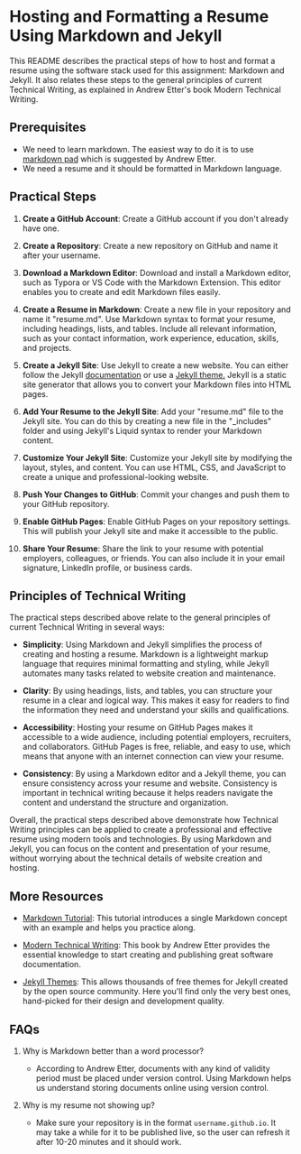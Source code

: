 # Hosting and Formatting a Resume Using Markdown and Jekyll

This README describes the practical steps of how to host and format a resume using the software stack used for this assignment: Markdown and Jekyll. It also relates these steps to the general principles of current Technical Writing, as explained in Andrew Etter's book Modern Technical Writing.

## Prerequisites
- We need to learn markdown. The easiest way to do it is to use [markdown pad](http://www.markdownpad.com/) which is suggested by Andrew Etter.
- We need a resume and it should be formatted in Markdown language.

## Practical Steps

1. **Create a GitHub Account**: Create a GitHub account if you don't already have one.


2. **Create a Repository**: Create a new repository on GitHub and name it after your username.

3. **Download a Markdown Editor**: Download and install a Markdown editor, such as Typora or VS Code with the Markdown Extension. This editor enables you to create and edit Markdown files easily.

4. **Create a Resume in Markdown**: Create a new file in your repository and name it "resume.md". Use Markdown syntax to format your resume, including headings, lists, and tables. Include all relevant information, such as your contact information, work experience, education, skills, and projects.

5. **Create a Jekyll Site**: Use Jekyll to create a new website. You can either follow the Jekyll [documentation](https://jekyllrb.com/docs/) or use a [Jekyll theme.](https://jekyllthemes.io/github-pages-themes) Jekyll is a static site generator that allows you to convert your Markdown files into HTML pages.

6. **Add Your Resume to the Jekyll Site**: Add your "resume.md" file to the Jekyll site. You can do this by creating a new file in the "_includes" folder and using Jekyll's Liquid syntax to render your Markdown content.

7. **Customize Your Jekyll Site**: Customize your Jekyll site by modifying the layout, styles, and content. You can use HTML, CSS, and JavaScript to create a unique and professional-looking website.

8. **Push Your Changes to GitHub**: Commit your changes and push them to your GitHub repository.

9. **Enable GitHub Pages**: Enable GitHub Pages on your repository settings. This will publish your Jekyll site and make it accessible to the public.

10. **Share Your Resume**: Share the link to your resume with potential employers, colleagues, or friends. You can also include it in your email signature, LinkedIn profile, or business cards.

## Principles of Technical Writing

The practical steps described above relate to the general principles of current Technical Writing in several ways:

- **Simplicity**: Using Markdown and Jekyll simplifies the process of creating and hosting a resume. Markdown is a lightweight markup language that requires minimal formatting and styling, while Jekyll automates many tasks related to website creation and maintenance.

- **Clarity**: By using headings, lists, and tables, you can structure your resume in a clear and logical way. This makes it easy for readers to find the information they need and understand your skills and qualifications.

- **Accessibility**: Hosting your resume on GitHub Pages makes it accessible to a wide audience, including potential employers, recruiters, and collaborators. GitHub Pages is free, reliable, and easy to use, which means that anyone with an internet connection can view your resume.

- **Consistency**: By using a Markdown editor and a Jekyll theme, you can ensure consistency across your resume and website. Consistency is important in technical writing because it helps readers navigate the content and understand the structure and organization.

Overall, the practical steps described above demonstrate how Technical Writing principles can be applied to create a professional and effective resume using modern tools and technologies. By using Markdown and Jekyll, you can focus on the content and presentation of your resume, without worrying about the technical details of website creation and hosting.

## More Resources

- [Markdown Tutorial](https://www.markdowntutorial.com/): This tutorial introduces a single Markdown concept with an example and helps you practice along.

- [Modern Technical Writing](https://www.amazon.com/Modern-Technical-Writing-Introduction-Documentation-ebook/dp/B01A2QL9SS): This book by Andrew Etter provides the essential knowledge to start creating and publishing great software documentation.

- [Jekyll Themes](https://jekyllthemes.io/): This allows thousands of free themes for Jekyll created by the open source community. Here you'll find only the very best ones, hand-picked for their design and development quality.

## FAQs

1. Why is Markdown better than a word processor?
   - According to Andrew Etter, documents with any kind of validity period must be placed under version control. Using Markdown helps us understand storing documents online using version control.

2. Why is my resume not showing up?
   - Make sure your repository is in the format `username.github.io`. It may take a while for it to be published live, so the user can refresh it after 10-20 minutes and it should work.


